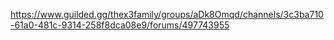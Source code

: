 https://www.guilded.gg/thex3family/groups/aDk8Omqd/channels/3c3ba710-61a0-481c-9314-258f8dca08e9/forums/497743955
